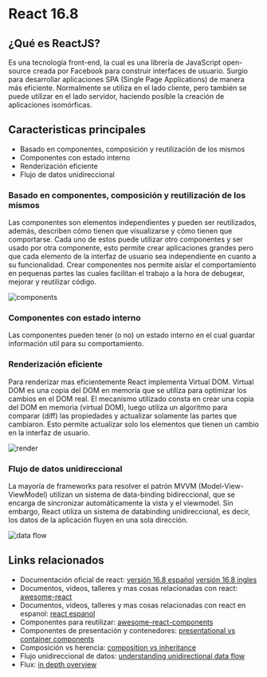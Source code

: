 # React 16.8

## ¿Qué es ReactJS?
Es una tecnología front-end, la cual es una librería de JavaScript open-source creada por Facebook para construir interfaces de usuario.
Surgio para desarrollar aplicaciones SPA (Single Page Applications) de manera más eficiente.
Normalmente se utiliza en el lado cliente, pero también se puede utilizar en el lado servidor, haciendo posible la creación de aplicaciones isomórficas.

## Caracteristicas principales
- Basado en componentes, composición y reutilización de los mismos
- Componentes con estado interno
- Renderización eficiente
- Flujo de datos unidireccional

### Basado en componentes, composición y reutilización de los mismos
Las componentes son elementos independientes y pueden ser reutilizados, además, describen cómo tienen que visualizarse y cómo tienen que comportarse.
Cada uno de estos puede utilizar otro componentes y ser usado por otra componente, esto permite crear aplicaciones grandes pero que cada elemento de la interfaz de usuario sea independiente en cuanto a su funcionalidad.
Crear componentes nos permite aislar el comportamiento en pequenas partes las cuales facilitan el trabajo a la hora de debugear, mejorar y reutilizar código.

![components](https://cdn-images-1.medium.com/max/600/1*m2k00x1C__Nbkd2tyemyqw.png)

### Componentes con estado interno
Las componentes pueden tener (o no) un estado interno en el cual guardar información util para su comportamiento.

### Renderización eficiente
Para renderizar mas eficientemente React implementa Virtual DOM.
Virtual DOM es una copia del DOM en memoria que se utiliza para optimizar los cambios en el DOM real.
El mecanismo utilizado consta en crear una copia del DOM en memoria (virtual DOM), luego utiliza un algoritmo para comparar (diff) las propiedades y actualizar solamente las partes que cambiaron.
Esto permite actualizar solo los elementos que tienen un cambio en la interfaz de usuario.

![render](https://cdn-images-1.medium.com/max/800/1*jb7rWNWkjLcGri_GZhxBGA.png)

### Flujo de datos unidireccional
La mayoría de frameworks para resolver el patrón MVVM (Model-View-ViewModel) utilizan un sistema de data-binding bidireccional, que se encarga de sincronizar automáticamente la vista y el viewmodel.
Sin embargo, React utiliza un sistema de databinding unidireccional, es decir, los datos de la aplicación fluyen en una sola dirección.

![data flow](https://facebook.github.io/flux/img/flux-simple-f8-diagram-explained-1300w.png)

## Links relacionados
- Documentación oficial de react: [versión 16.8 español](https://es.reactjs.org/) [versión 16.8 ingles](https://es.reactjs.org/)
- Documentos, videos, talleres y mas cosas relacionadas con react: [awesome-react](https://github.com/enaqx/awesome-react)
- Documentos, videos, talleres y mas cosas relacionadas con react en espanol: [react espanol](https://github.com/jlobos/react-espanol)
- Componentes para reutilizar: [awesome-react-components](https://github.com/brillout/awesome-react-components)
- Componentes de presentación y contenedores: [presentational vs container components](https://medium.com/@dan_abramov/smart-and-dumb-components-7ca2f9a7c7d0)
- Composición vs herencia: [composition vs inheritance](https://reactjs.org/docs/composition-vs-inheritance.html)
- Flujo unidireccional de datos: [understanding unidirectional data flow](https://medium.com/@lizdenhup/understanding-unidirectional-data-flow-in-react-3e3524c09d8e)
- Flux: [in depth overview](https://facebook.github.io/flux/docs/in-depth-overview.html)
